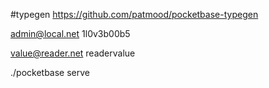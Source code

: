 #typegen
https://github.com/patmood/pocketbase-typegen


admin@local.net
1l0v3b00b5

value@reader.net
readervalue

./pocketbase serve
